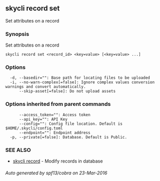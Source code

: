 ## skycli record set

Set attributes on a record

### Synopsis


Set attributes on a record

```
skycli record set <record_id> <key=value> [<key=value> ...]
```

### Options

```
  -d, --basedir="": Base path for locating files to be uploaded
  -i, --no-warn-complex[=false]: Ignore complex values conversion warnings and convert automatically.
      --skip-asset[=false]: Do not upload assets
```

### Options inherited from parent commands

```
      --access_token="": Access token
      --api_key="": API Key
      --config="": Config file location. Default is $HOME/.skycli/config.toml
      --endpoint="": Endpoint address
  -p, --private[=false]: Database. Default is Public.
```

### SEE ALSO
* [skycli record](skycli_record.md)	 - Modify records in database

###### Auto generated by spf13/cobra on 23-Mar-2016
